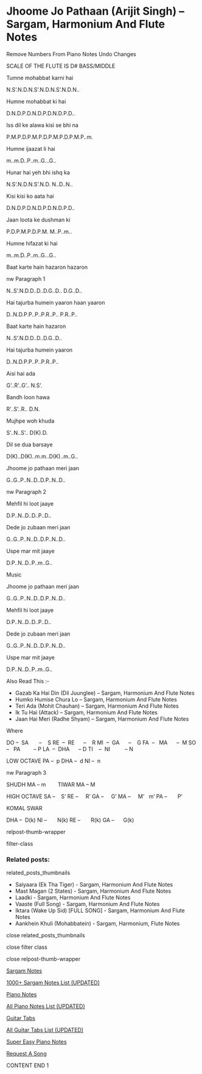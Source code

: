 
# Jhoome Jo Pathaan (Arijit Singh) – Sargam, Harmonium And Flute Notes

Remove Numbers From Piano Notes
Undo Changes

SCALE OF THE FLUTE IS D# BASS/MIDDLE

Tumne mohabbat karni hai

N.S’.N.D.N.S’.N.D.N.S’.N.D.N..

Humne mohabbat ki hai

D.N.D.P.D.N.D.P.D.N.D.P.D..

Iss dil ke alawa kisi se bhi na

P.M.P.D.P.M.P.D.P.M.P.D.P.M.P..m.

Humne ijaazat li hai

m..m.D..P..m..G…G..

Hunar hai yeh bhi ishq ka

N.S’.N.D.N.S’.N.D. N..D..N..

Kisi kisi ko aata hai

D.N.D.P.D.N.D.P.D.N.D.P.D..

Jaan loota ke dushman ki

P.D.P.M.P.D.P.M. M..P..m..

Humne hifazat ki hai

m..m.D..P..m..G…G..

Baat karte hain hazaron hazaron

nw Paragraph 1

N..S’.N.D.D..D..D.G..D.. D.G..D..

Hai tajurba humein yaaron haan yaaron

D..N.D.P.P..P..P.R..P.. P.R..P..

Baat karte hain hazaron

N..S’.N.D.D..D..D.G..D..

Hai tajurba humein yaaron

D..N.D.P.P..P..P.R..P..

Aisi hai ada

G’..R’..G’.. N.S’.

Bandh loon hawa

R’..S’..R.. D.N.

Mujhpe woh khuda

S’..N..S’.. D(K).D.

Dil se dua barsaye

D(K)..D(K)..m.m..D(K)..m..G..

Jhoome jo pathaan meri jaan

G..G..P..N..D..D.P..N..D..

nw Paragraph 2

Mehfil hi loot jaaye

D.P..N..D..D..P..D..

Dede jo zubaan meri jaan

G..G..P..N..D..D.P..N..D..

Uspe mar mit jaaye

D.P..N..D..P..m..G..

Music

Jhoome jo pathaan meri jaan

G..G..P..N..D..D.P..N..D..

Mehfil hi loot jaaye

D.P..N..D..D..P..D..

Dede jo zubaan meri jaan

G..G..P..N..D..D.P..N..D..

Uspe mar mit jaaye

D.P..N..D..P..m..G..

Also Read This :-

* Gazab Ka Hai Din (Dil Juunglee) – Sargam, Harmonium And Flute Notes
* Humko Humise Chura Lo – Sargam, Harmonium And Flute Notes
* Teri Ada (Mohit Chauhan) – Sargam, Harmonium And Flute Notes
* Ik Tu Hai (Attack) – Sargam, Harmonium And Flute Notes
* Jaan Hai Meri (Radhe Shyam) – Sargam, Harmonium And Flute Notes

Where

DO –  SA       –    S
RE  –  RE      –    R
MI  –  GA      –    G
FA  –   MA      –  M
SO  –   PA         – P
LA  –  DHA      – D
TI    –  NI          – N

LOW OCTAVE
PA –  p
DHA –  d
NI –  n

nw Paragraph 3

SHUDH MA – m        TIWAR MA – M

HIGH OCTAVE
SA –    S’
RE –     R’
GA –     G’
MA –     M’   m’
PA –       P’

KOMAL SWAR

DHA –  D(k)
NI –       N(k)
RE –       R(k)
GA –      G(k)

relpost-thumb-wrapper

filter-class

### Related posts:

related_posts_thumbnails

* Saiyaara (Ek Tha Tiger) - Sargam, Harmonium And Flute Notes
* Mast Magan (2 States) - Sargam, Harmonium And Flute Notes
* Laadki - Sargam, Harmonium And Flute Notes
* Vaaste (Full Song) - Sargam, Harmonium And Flute Notes
* Iktara (Wake Up Sid) [FULL SONG] - Sargam, Harmonium And Flute Notes
* Aankhein Khuli (Mohabbatein) - Sargam, Harmonium, Flute Notes

close related_posts_thumbnails

close filter class

close relpost-thumb-wrapper

[Sargam Notes](https://www.notationsworld.com/sargam-notes.html)

[1000+ Sargam Notes List (UPDATED)](https://www.notationsworld.com/all-songs-list-sargam-notes.html)

[Piano Notes](https://www.notationsworld.com/piano-notes.html)

[All Piano Notes List (UPDATED)](https://www.notationsworld.com/all-songs-list-piano-notes.html)

[Guitar Tabs](https://www.notationsworld.com/guitar-tabs.html)

[All Guitar Tabs List (UPDATED)](https://www.notationsworld.com/all-songs-list-guitar-tabs.html)

[Super Easy Piano Notes](https://studywall.in/)

[Request A Song](https://www.notationsworld.com/request-a-song.html)

CONTENT END 1

